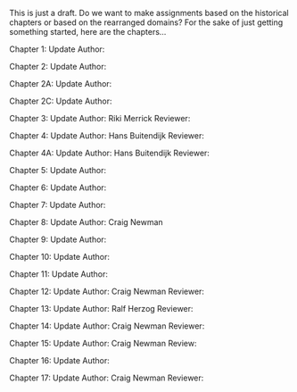 This is just a draft.  Do we want to make assignments based on the historical chapters or based on the rearranged domains?  For the sake of just getting something started, here are the chapters...

Chapter 1: Update Author: 

Chapter 2: Update Author: 

Chapter 2A: Update Author: 

Chapter 2C: Update Author: 

Chapter 3: Update Author: Riki Merrick  Reviewer:

Chapter 4: Update Author: Hans Buitendijk  Reviewer:

Chapter 4A: Update Author: Hans Buitendijk  Reviewer:

Chapter 5: Update Author: 

Chapter 6: Update Author: 

Chapter 7: Update Author: 

Chapter 8: Update Author: Craig Newman

Chapter 9: Update Author: 

Chapter 10: Update Author: 

Chapter 11: Update Author: 

Chapter 12: Update Author: Craig Newman  Reviewer:

Chapter 13: Update Author: Ralf Herzog  Reviewer:

Chapter 14: Update Author: Craig Newman  Reviewer:

Chapter 15: Update Author: Craig Newman  Review:

Chapter 16: Update Author: 

Chapter 17: Update Author: Craig Newman  Reviewer:
